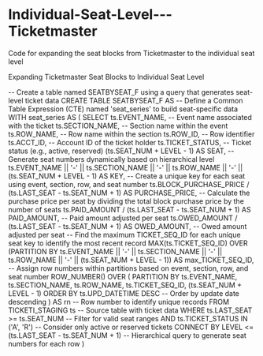 # Individual-Seat-Level---Ticketmaster
Code for expanding the seat blocks from Ticketmaster to the individual seat level

Expanding Ticketmaster Seat Blocks to Individual Seat Level

-- Create a table named SEATBYSEAT_F using a query that generates seat-level ticket data
CREATE TABLE SEATBYSEAT_F AS
-- Define a Common Table Expression (CTE) named 'seat_series' to build seat-specific data
WITH seat_series AS (
    SELECT 
        ts.EVENT_NAME,            -- Event name associated with the ticket
        ts.SECTION_NAME,          -- Section name within the event
        ts.ROW_NAME,              -- Row name within the section
        ts.ROW_ID,                -- Row identifier
        ts.ACCT_ID,               -- Account ID of the ticket holder
        ts.TICKET_STATUS,         -- Ticket status (e.g., active, reserved)
        (ts.SEAT_NUM + LEVEL - 1) AS SEAT,  -- Generate seat numbers dynamically based on hierarchical level
        ts.EVENT_NAME || '-' || ts.SECTION_NAME || '-' || ts.ROW_NAME || '-' || (ts.SEAT_NUM + LEVEL - 1) AS KEY,  -- Create a unique key for each seat using event, section, row, and seat number
        ts.BLOCK_PURCHASE_PRICE / (ts.LAST_SEAT - ts.SEAT_NUM + 1) AS PURCHASE_PRICE,  -- Calculate the purchase price per seat by dividing the total block purchase price by the number of seats
        ts.PAID_AMOUNT / (ts.LAST_SEAT - ts.SEAT_NUM + 1) AS PAID_AMOUNT,  -- Paid amount adjusted per seat
        ts.OWED_AMOUNT / (ts.LAST_SEAT - ts.SEAT_NUM + 1) AS OWED_AMOUNT,  -- Owed amount adjusted per seat
        -- Find the maximum TICKET_SEQ_ID for each unique seat key to identify the most recent record
        MAX(ts.TICKET_SEQ_ID) OVER (PARTITION BY ts.EVENT_NAME || '-' || ts.SECTION_NAME || '-' || ts.ROW_NAME || '-' || (ts.SEAT_NUM + LEVEL - 1)) AS max_TICKET_SEQ_ID,
        -- Assign row numbers within partitions based on event, section, row, and seat number
        ROW_NUMBER() OVER (
            PARTITION BY ts.EVENT_NAME, ts.SECTION_NAME, ts.ROW_NAME, 
            ts.TICKET_SEQ_ID, 
            (ts.SEAT_NUM + LEVEL - 1) 
            ORDER BY 
            ts.UPD_DATETIME DESC  -- Order by update date descending
        ) AS rn  -- Row number to identify unique records
    FROM 
        TICKETI_STAGING ts  -- Source table with ticket data
    WHERE 
        ts.LAST_SEAT >= ts.SEAT_NUM  -- Filter for valid seat ranges
        AND ts.TICKET_STATUS IN ('A', 'R')  -- Consider only active or reserved tickets
    CONNECT BY 
        LEVEL <= (ts.LAST_SEAT - ts.SEAT_NUM + 1)  -- Hierarchical query to generate seat numbers for each row
)
